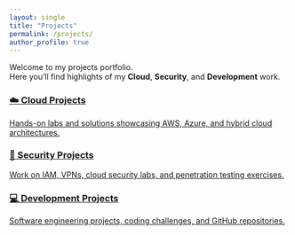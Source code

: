 ```yaml
---
layout: single
title: "Projects"
permalink: /projects/
author_profile: true
---
```


Welcome to my projects portfolio.  
Here you’ll find highlights of my **Cloud**, **Security**, and **Development** work.

<div class="grid__wrapper">
  <div class="grid__item">
    <a href="/projects/cloud/">
      <div class="archive__item">
        <h3 class="archive__item-title">☁️ Cloud Projects</h3>
        <p>Hands-on labs and solutions showcasing AWS, Azure, and hybrid cloud architectures.</p>
      </div>
    </a>
  </div>

  <div class="grid__item">
    <a href="/projects/security/">
      <div class="archive__item">
        <h3 class="archive__item-title">🔐 Security Projects</h3>
        <p>Work on IAM, VPNs, cloud security labs, and penetration testing exercises.</p>
      </div>
    </a>
  </div>

  <div class="grid__item">
    <a href="/projects/development/">
      <div class="archive__item">
        <h3 class="archive__item-title">💻 Development Projects</h3>
        <p>Software engineering projects, coding challenges, and GitHub repositories.</p>
      </div>
    </a>
  </div>
</div>
